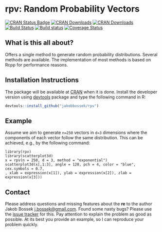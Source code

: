 # rpv: Random Probability Vectors

[![CRAN Status Badge](http://www.r-pkg.org/badges/version/rpv)](http://cran.r-project.org/web/packages/rpv)
[![CRAN Downloads](http://cranlogs.r-pkg.org/badges/rpv)](http://cran.rstudio.com/web/packages/rpv/index.html)
[![CRAN Downloads](http://cranlogs.r-pkg.org/badges/grand-total/rpv?color=orange)](http://cran.rstudio.com/web/packages/rpv/index.html)
[![Build Status](https://travis-ci.org/jakobbossek/rpv.svg?branch=master)](https://travis-ci.org/jakobbossek/rpv)
[![Build status](https://ci.appveyor.com/api/projects/status/eu0nns2dsgocwntw/branch/master?svg=true)](https://ci.appveyor.com/project/jakobbossek/rpv/branch/master)
[![Coverage Status](https://coveralls.io/repos/github/jakobbossek/rpv/badge.svg?branch=master)](https://coveralls.io/github/jakobbossek/rpv?branch=master)

## What is this all about?

Offers a single method to generate random probability distributions. Several methods are available. The implementation of most methods is based on Rcpp for performance reasons.

## Installation Instructions

The package will be available at [CRAN](http://cran.r-project.org) when it is done. Install the developer version using [devtools](https://github.com/hadley/ddevtools) package and type the following command in R:

```r
devtools::install_github("jakobbossek/rpv")
```

## Example

Assume we aim to generate `n=250` vectors in `d=3` dimensions where the components of each vector follow the same distribution. This can be achieved, e.g., by the following command:

```{r}
library(rpv)
library(scatterplot3d)
x = rpv(n = 250, d = 3, method = "exponential")
scatterplot3d(x[,1:3], angle = 120, pch = 4, color = "blue", cex.symbols = 0.7,
, xlab = expression(x[1]), ylab = expression(x[2]), zlab = expression(x[3]))
```

## Contact

Please address questions and missing features about the **re** to the author Jakob Bossek <j.bossek@gmail.com>. Found some nasty bugs? Please use the [issue tracker](https://github.com/jakobbossek/rpv/issues) for this. Pay attention to explain the problem as good as possible. At its best you provide an example, so I can reproduce your problem quickly.



